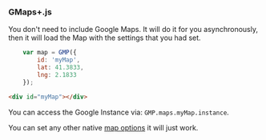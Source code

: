 ### GMaps+.js

You don't need to include Google Maps. It will do it for you asynchronously, then it will load the Map with the settings that you had set.
```javascript
    var map = GMP({
        id: 'myMap',
        lat: 41.3833,
        lng: 2.1833
    });
```

```html
<div id="myMap"></div>
```

You can access the Google Instance via: `GMP.maps.myMap.instance`. 

You can set any other native [map options](https://developers.google.com/maps/documentation/javascript/reference#MapOptions) it will just work. 
